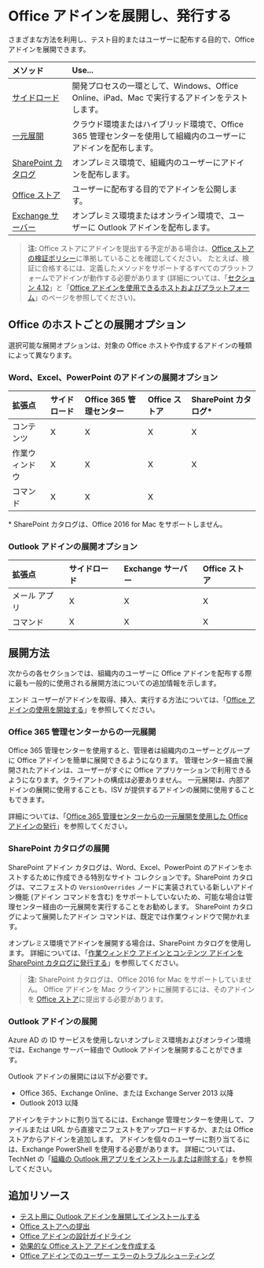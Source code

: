 # <a name="deploy-and-publish-your-office-add-in"></a>Office アドインを展開し、発行する

さまざまな方法を利用し、テスト目的またはユーザーに配布する目的で、Office アドインを展開できます。

|**メソッド**|**Use...**|
|:---------|:------------|
|[サイドロード](../testing/create-a-network-shared-folder-catalog-for-task-pane-and-content-add-ins.md)|開発プロセスの一環として、Windows、Office Online、iPad、Mac で実行するアドインをテストします。|
|[一元展開](centralized-deployment.md)|クラウド環境またはハイブリッド環境で、Office 365 管理センターを使用して組織内のユーザーにアドインを配布します。|
|[SharePoint カタログ](publish-task-pane-and-content-add-ins-to-an-add-in-catalog.md)|オンプレミス環境で、組織内のユーザーにアドインを配布します。|
|[Office ストア](https://dev.office.com/officestore/docs/submit-to-the-office-store)|ユーザーに配布する目的でアドインを公開します。|
|[Exchange サーバー](#outlook-add-in-deployment)|オンプレミス環境またはオンライン環境で、ユーザーに Outlook アドインを配布します。|

>**注:** Office ストアにアドインを提出する予定がある場合は、[Office ストアの検証ポリシー](https://msdn.microsoft.com/ja-JP/library/jj220035.aspx)に準拠していることを確認してください。 たとえば、検証に合格するには、定義したメソッドをサポートするすべてのプラットフォームでアドインが動作する必要があります (詳細については、「[セクション 4.12](https://dev.office.com/officestore/docs/validation-policies#4-apps-and-add-ins-behave-predictably)」と「[Office アドインを使用できるホストおよびプラットフォーム](https://dev.office.com/add-in-availability)」のページを参照してください)。

## <a name="deployment-options-by-office-host"></a>Office のホストごとの展開オプション

選択可能な展開オプションは、対象の Office ホストや作成するアドインの種類によって異なります。

### <a name="deployment-options-for-word-excel-and-powerpoint-add-ins"></a>Word、Excel、PowerPoint のアドインの展開オプション

| 拡張点 | サイドロード | Office 365 管理センター |Office ストア| SharePoint カタログ*  |
|:----------------|:------------|:-------------------|:--------------------------------|:-------------|
| コンテンツ         | X           | X                  | X                               | X|
| 作業ウィンドウ       | X           | X                  | X                               | X|
| コマンド         | X           | X                  | X                               |  |

&#42; SharePoint カタログは、Office 2016 for Mac をサポートしません。

### <a name="deployment-options-for-outlook-add-ins"></a>Outlook アドインの展開オプション

| 拡張点 | サイドロード | Exchange サーバー | Office ストア |
|:---------|:------------|:----------------|:-------------|
| メール アプリ | X           | X               | X            |
| コマンド  | X           | X               | X            |

## <a name="deployment-methods"></a>展開方法

次からの各セクションでは、組織内のユーザーに Office アドインを配布する際に最も一般的に使用される展開方法についての追加情報を示します。

エンド ユーザーがアドインを取得、挿入、実行する方法については、「[Office アドインの使用を開始する](https://support.office.com/en-ie/article/Start-using-your-Office-Add-in-82e665c4-6700-4b56-a3f3-ef5441996862?ui=en-US&rs=en-IE&ad=IE)」を参照してください。

### <a name="centralized-deployment-via-the-office-365-admin-center"></a>Office 365 管理センターからの一元展開 

Office 365 管理センターを使用すると、管理者は組織内のユーザーとグループに Office アドインを簡単に展開できるようになります。 管理センター経由で展開されたアドインは、ユーザーがすぐに Office アプリケーションで利用できるようになります。クライアントの構成は必要ありません。 一元展開は、内部アドインの展開に使用することも、ISV が提供するアドインの展開に使用することもできます。

詳細については、「[Office 365 管理センターからの一元展開を使用した Office アドインの発行](centralized-deployment.md)」を参照してください。

### <a name="sharepoint-catalog-deployment"></a>SharePoint カタログの展開

SharePoint アドイン カタログは、Word、Excel、PowerPoint のアドインをホストするために作成できる特別なサイト コレクションです。SharePoint カタログは、マニフェストの `VersionOverrides` ノードに実装されている新しいアドイン機能 (アドイン コマンドを含む) をサポートしていないため、可能な場合は管理センター経由の一元展開を実行することをお勧めします。 SharePoint カタログによって展開したアドイン コマンドは、既定では作業ウィンドウで開かれます。

オンプレミス環境でアドインを展開する場合は、SharePoint カタログを使用します。 詳細については、「[作業ウィンドウ アドインとコンテンツ アドインを SharePoint カタログに発行する](publish-task-pane-and-content-add-ins-to-an-add-in-catalog.md)」を参照してください。

>**注:** SharePoint カタログは、Office 2016 for Mac をサポートしていません。 Office アドインを Mac クライアントに展開するには、そのアドインを [Office ストア]に提出する必要があります。 

### <a name="outlook-add-in-deployment"></a>Outlook アドインの展開

Azure AD の ID サービスを使用しないオンプレミス環境およびオンライン環境では、Exchange サーバー経由で Outlook アドインを展開することができます。 

Outlook アドインの展開には以下が必要です。

- Office 365、Exchange Online、または Exchange Server 2013 以降
- Outlook 2013 以降

アドインをテナントに割り当てるには、Exchange 管理センターを使用して、ファイルまたは URL から直接マニフェストをアップロードするか、または Office ストアからアドインを追加します。 アドインを個々のユーザーに割り当てるには、Exchange PowerShell を使用する必要があります。 詳細については、TechNet の「[組織の Outlook 用アプリをインストールまたは削除する](https://technet.microsoft.com/en-us/library/jj943752(v=exchg.150).aspx)」を参照してください。

## <a name="additional-resources"></a>追加リソース

- [テスト用に Outlook アドインを展開してインストールする](../outlook/testing-and-tips.md) 
- [Office ストアへの提出][Office ストア]
- [Office アドインの設計ガイドライン](../design/add-in-design)
- [効果的な Office ストア アドインを作成する](https://msdn.microsoft.com/ja-JP/library/jj635874.aspx)
- [Office アドインでのユーザー エラーのトラブルシューティング](../testing/testing-and-troubleshooting.md)

[Office ストア]: http://msdn.microsoft.com/library/ff075782-1303-4517-91cc-b3d730e9b9ae%28Office.15%29.aspx
[Office Add-in host and platform availability]: http://dev.office.com/add-in-availability
